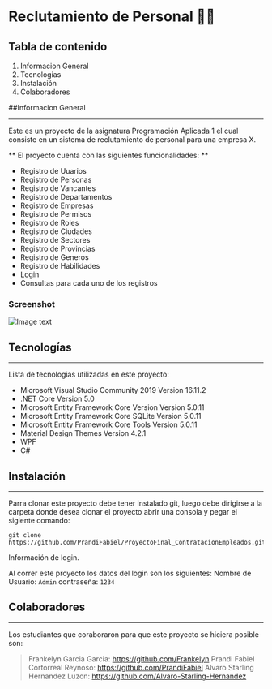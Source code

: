 # Reclutamiento de Personal 👨‍💼 


## Tabla de contenido
1. Informacion General
2. Tecnologias
3. Instalación
4. Colaboradores


##Informacion General
***
Este es un proyecto de la asignatura Programación Aplicada 1 el cual consiste en un sistema de reclutamiento de personal para una empresa X.

** El proyecto cuenta con las siguientes funcionalidades: **
- Registro de Uuarios
- Registro de Personas
- Registro de Vancantes
- Registro de Departamentos
- Registro de Empresas
- Registro de Permisos
- Registro de Roles
- Registro de Ciudades
- Registro de Sectores
- Registro de Provincias
- Registro de Generos
- Registro de Habilidades
- Login
- Consultas para cada uno de los registros

### Screenshot
![Image text](https://www.united-internet.de/fileadmin/user_upload/Brands/Downloads/Logo_IONOS_by.jpg)
## Tecnologías
***
Lista de tecnologias utilizadas en este proyecto:
* Microsoft Visual Studio Community 2019 Version 16.11.2
* .NET Core Version 5.0
* Microsoft Entity Framework Core Version Version 5.0.11
* Microsoft Entity Framework Core SQLite Version 5.0.11
* Microsoft Entity Framework Core Tools Version 5.0.11
* Material Design Themes Version 4.2.1
* WPF
* C#
## Instalación
***
Parra clonar este proyecto debe tener instalado git, luego debe dirigirse a la carpeta donde desea clonar el proyecto abrir una consola y pegar el sigiente comando:
```
git clone https://github.com/PrandiFabiel/ProyectoFinal_ContratacionEmpleados.git
```
Información de login.

Al correr este proyecto los datos del login son los siguientes:
Nombre de Usuario: ```Admin``` 
contraseña: ```1234```
## Colaboradores
***
Los estudiantes que coraboraron para que este proyecto se hiciera posible son:
> Frankelyn Garcia Garcia: https://github.com/Frankelyn
> Prandi Fabiel Cortorreal Reynoso: https://github.com/PrandiFabiel
> Alvaro Starling Hernandez Luzon: https://github.com/Alvaro-Starling-Hernandez
